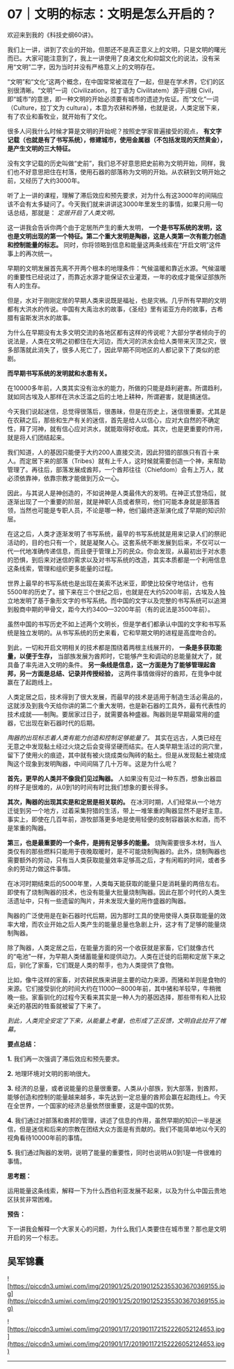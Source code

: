 # 07｜文明的标志：文明是怎么开启的？

欢迎来到我的《科技史纲60讲》。

我们上一讲，讲到了农业的开始，但那还不是真正意义上的文明，只是文明的曙光而已。大家可能注意到了，我上一讲使用了良渚文化和仰韶文化的说法，没有采用“文明”二字，因为当时并没有严格意义上的文明存在。

“文明”和“文化”这两个概念，在中国常常被混在了一起，但是在学术界，它们的区别很清晰。“文明”一词（Civilization，拉丁语为 Civilitatem）源于词根 Civil，即“城市”的意思，即一种文明的开始必须要有城市的遗迹为佐证。而“文化”一词（Culture，拉丁文为 cultura），本意为农耕和养殖，也就是说，人类定居下来，有了农业和畜牧业，就开始有了文化。

很多人问我什么时候才算是文明的开始呢？按照史学家普遍接受的观点， **有文字记载（也就是有了书写系统），修建城市，使用金属器（不包括发现的天然黄金），是产生文明的三大特征。**

没有文字记载的历史叫做“史前”，我们总不好意思把史前称为文明开始，同样，我们也不好意思把住在村落，使用石器的部落称为文明的开始。从农耕到文明开始之前，又经历了大约3000年。

听了上一讲的课程，理解了滞后效应和预先要求，对为什么有这3000年的间隔应该不会有太多疑问了。今天我们就来讲讲这3000年里发生的事情，如果只用一句话总结，那就是： *定居开启了人类文明。*

这一讲我会告诉你两个由于定居所产生的重大发明， **一个是书写系统的发明，这也是文明出现的第一个特征。第二个重大发明是陶器，这是人类第一次有能力创造和控制能量的标志。** 同时，你将领略到信息和能量这两条线索在“开启文明”这件事上的再次统一。

早期的文明发展首先离不开两个根本的地理条件：气候温暖和靠近水源。气候温暖的重要性已经说过了，而靠近水源才能保证农业灌溉，一年的收成才能保证部族所有人的生存。

但是，水对于刚刚定居的早期人类来说既是福祉，也是灾祸。几乎所有早期的文明都有大洪水的传说。中国有大禹治水的故事，《圣经》里有诺亚方舟的故事，古希腊有宙斯发洪水的故事。

为什么在早期没有太多文明交流的各地区都有这样的传说呢？大部分学者倾向于的说法是，人类在文明之初都住在大河边，而大河的洪水会给人类带来灭顶之灾，很多部落就此消失了，很多人死亡了，因此早期不同地区的人都记录下了类似的悲剧。

 **而早期书写系统的发明就和水患有关。**

在10000多年前，人类其实没有治水的能力，所做的只能是趋利避害。所谓趋利，就如同古埃及人那样在洪水泛滥之后的土地上耕种，所谓避害，就是搞迷信。

今天我们说起迷信，总觉得很落后，很愚昧，但是在历史上，迷信很重要。尤其是在农耕之后，那些和生产有关的迷信，首先是给人以信心，应对大自然的不确定性，拜了河神，就有信心应对洪水，就能取得好收成。其次，也是更重要的作用，就是将人们团结起来。

我们知道，人的基因只能便于大约200人直接交流，因此狩猎的部族只有百十来人。而定居下来的部落（Tribes）就有上千人，这时候就需要创造一个神，来帮助管理了。再往后，部落发展成酋邦，一个酋邦往往（Chiefdom）会有上万人，就必须依靠神，依靠宗教才能做到万众一心。

因此，与其说人是神创造的，不如说神是人类最伟大的发明。在神正式登场后，就逐渐出现了一个重要的阶层，就是神职人员或者祭司，他们可能本身就是部落首领，当然也可能是专职人员，不论是哪一种，他们最终逐渐演化成了早期的知识阶层。

在这之后，人类才逐渐发明了书写系统，最早的书写系统就是用来记录人们的祭祀活动的，目的也只有一个，就是凝聚人心。这套系统不断发展到后来，不仅可以一代一代地准确传递信息，而且便于管理上万的民众。你会发现，从最初出于对水患的恐惧，到后来对迷信的需求以及对书写系统的改造，其实本质都是一个利用信息这条线索，管理和组织更多能量的过程。

世界上最早的书写系统也是出现在美索不达米亚，即使比较保守地估计，也有5500年的历史了。接下来在三个世纪之后，也就是在大约5200年前，古埃及人独立地发明了基于象形文字的书写系统。而中国的文字以及完整的书写系统可以追溯到殷商中期的甲骨文，距今大约3400—3200年前（有的说法是3500年前）。

虽然中国的书写历史不如上述两个文明长，但是学者们都承认中国的文字和书写系统是独立发明的。从书写系统的历史来看，它和早期文明的进程是高度吻合的。

到此，一切和开启文明相关的技术都是围绕着两根主线展开的， **一条是多获取能量，以便于生存，** 当部族发展为酋邦时，它能够产生和调动的总能量就大了，就具备了率先进入文明的条件。 **另一条线是信息，这一方面是为了能够管理起酋邦，另一方面是总结、记录并传授经验，** 这两件事情做得好的酋邦，在竞争中就赢在了起跑线上。

人类定居之后，技术得到了很大发展，而最早的技术是适用于制造生活必需品的，这就涉及到我今天给你讲的第二个重大发明，也是新石器的工具外，最有代表性的技术成就——制陶。要居家过日子，就需要各种盛器。陶器则是早期最常用的盛器，它出现在新石器时代的后期。

 *陶器的出现标志着人类有能力创造和控制足够能量了。* 其实在远古，人类已经在无意之中发现黏土经过火烧之后会变得坚硬而结实。在人类早期生活过的洞穴里，留下了使用火的痕迹，其中就有被火烧成类似陶砖的黏土。但是从发现黏土被烧成陶这个现象到发明陶器，中间间隔了几十万年。这是为什么呢？

 **首先，更早的人类并不像我们见过陶器。** 人如果没有见过一种东西，想象出器皿的样子是很难的，从0到1的时间有时比我们想象的要长得多。

 **其次，陶器的出现其实是和定居是相关联的。** 在冰河时期，人们经常从一个地方迁徙到另一个地方，过着采集狩猎的生活，带上一堆笨重的陶器显然不是好主意。事实上，即使在几百年前，游牧部落更多地是使用轻便的皮制容器装水和酒，而不是笨重的陶器。

 **第三，也是最重要的一个条件，是拥有足够多的能量。** 烧陶需要很多木材，当人类仅有的那些燃料只能用于夜晚取暖时，是不可能烧制陶器的。此外，烧制陶器也需要额外的劳动，只有当人类获取能量效率足够高之后，才有闲暇的时间，或者多余的劳动力做这件事情。

在冰河时期结束后的5000年里，人类每天能获取的能量只是消耗量的两倍左右。即使有了烧制陶器的技术，也没有能量大批量烧制陶器。因此在那个时代的人类生活遗址中，只有一些遗留的陶片，并未发现大量的用作盛器的陶器。

陶器的广泛使用是在新石器时代后期，因为那时工具的使用使得人类获取能量的效率大增，而农业开始之后人类产生的能量总量也急剧上升，这才有了足够的能量烧制陶器。

除了陶器，人类定居之后，在能量方面的另一个收获就是家畜，它们就像古代的“电池”一样，为早期人类储蓄能量和提供动力。人类在迁徙的后期和定居下来之后，驯化了家畜，它们既是人类的帮手，也为人类提供了食物。

比如，像牛这样的家畜，对农耕民族来讲是主要的动力来源，而猪和羊则是食物的来源。它们接受驯化的时间大约在11000—8000年前，其中猪和羊较早，牛稍微晚一些。家畜驯化的过程今天看来其实是一种人为的基因选择，那些带有和人比较亲近的基因的牲畜就被留了下来了。

 *到此，人类完全安定了下来，从能量上考量，也形成了正反馈，文明自此拉开了帷幕。*

 **要点总结：**

 **1.** 我们再一次强调了滞后效应和预先要求。

 **2.** 地理环境对文明的影响很大。

 **3.** 经济的总量，或者说能量的总量很重要。人类从小部族，到大部落，到酋邦，能够创造和控制的能量越来越多，率先达到一定总量的酋邦会赢在起跑线上。今天在全世界，一个国家的经济总量依然很重要，这是中国的优势。

 **4.** 我们通过对部落和酋邦的管理，讲述了信息的作用，虽然早期的知识一半是迷信，但是迷信和后来的宗教在团结大众方面是有贡献的。我们不能简单地以今天的视角看待10000年前的事情。

 **5.** 我们通过陶器的发明，说明了能量的重要性，同时也说明从0到1是一件很难的事情。

 **思考题：**

运用能量这条线索，解释一下为什么西伯利亚发展不起来，以及为什么中国云贵地区扶贫非常困难。

 **预告：**

下一讲我会解释一个大家关心的问题，为什么我们人类要住在城市里？那也是文明开启的另一个标志。

## 吴军锦囊

![https://piccdn3.umiwi.com/img/201901/25/201901252355303670369155.jpg](https://piccdn3.umiwi.com/img/201901/25/201901252355303670369155.jpg)

![https://piccdn3.umiwi.com/img/201901/17/201901172152226052124653.jpg](https://piccdn3.umiwi.com/img/201901/17/201901172152226052124653.jpg)

---
